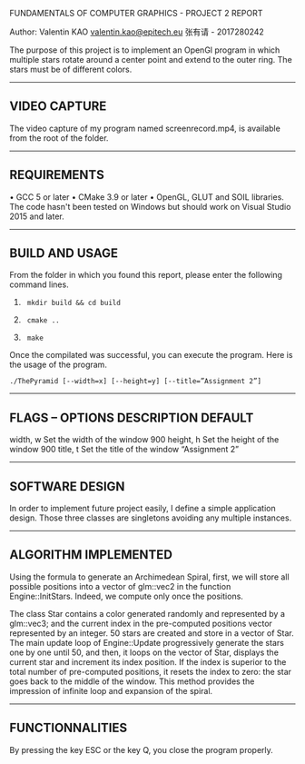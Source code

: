 FUNDAMENTALS OF COMPUTER GRAPHICS -  PROJECT 2 REPORT

Author: Valentin KAO <valentin.kao@epitech.eu>
		张有请 - 2017280242
		
The purpose of this project is to implement an OpenGl program in which
multiple stars rotate around a center point and extend to the outer ring.
The stars must be of different colors.

---------------------------------------------------------------------------
VIDEO CAPTURE
---------------------------------------------------------------------------

The video capture of my program named screenrecord.mp4, is available from
the root of the folder.

---------------------------------------------------------------------------
REQUIREMENTS
---------------------------------------------------------------------------
•	GCC 5 or later
•	CMake 3.9 or later
•	OpenGL, GLUT and SOIL libraries.
The code hasn't been tested on Windows but should work on Visual Studio
2015 and later.

---------------------------------------------------------------------------
BUILD AND USAGE
---------------------------------------------------------------------------
From the folder in which you found this report, please enter the following
command lines.
1.		mkdir build && cd build
2.		cmake ..
3.		make

Once the compilated was successful, you can execute the program. 
Here is the usage of the program.

	./ThePyramid [--width=x] [--height=y] [--title=”Assignment 2”]
	
---------------------------------------------------------------------------
FLAGS – OPTIONS	DESCRIPTION	DEFAULT
---------------------------------------------------------------------------
width, w	Set the width of the window	900
height, h	Set the height of the window	900
title, t	Set the title of the window	“Assignment 2”


---------------------------------------------------------------------------
SOFTWARE DESIGN
---------------------------------------------------------------------------
In order to implement future project easily, I define a simple application
design. Those three classes are singletons avoiding any multiple instances.

---------------------------------------------------------------------------
ALGORITHM IMPLEMENTED
---------------------------------------------------------------------------
Using the formula to generate an Archimedean Spiral, first, we will store 
all possible positions into a vector of glm::vec2 in the function 
Engine::InitStars. Indeed, we compute only once the positions.

The class Star contains a color generated randomly and represented by a 
glm::vec3; and the current index in the pre-computed positions vector 
represented by an integer. 50 stars are created and store in a vector of 
Star. The main update loop of Engine::Update progressively generate the
stars one by one until 50, and then, it loops on the vector of Star, displays
the current star and increment its index position. If the index is superior
to the total number of pre-computed positions, it resets the index to zero:
the star goes back to the middle of the window.
This method provides the impression of infinite loop and expansion of the spiral.

---------------------------------------------------------------------------
FUNCTIONNALITIES
---------------------------------------------------------------------------
By pressing the key ESC or the key Q, you close the program properly.
